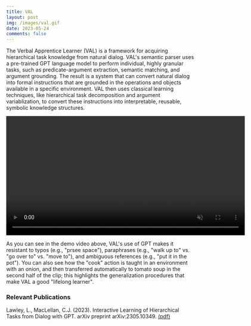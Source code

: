 ```yaml
---
title: VAL
layout: post
img: /images/val.gif
date: 2023-05-24
comments: false
---
```


The Verbal Apprentice Learner (VAL) is a framework for acquiring hierarchical task knowledge from natural dialog. VAL's semantic parser uses a pre-trained GPT language model to perform individual, highly granular tasks, such as predicate-argument extraction, semantic matching, and argument grounding. The result is a system that can convert natural dialog into formal instructions that are grounded in the operations and objects available in a specific environment. VAL then uses classical learning techniques, like hierarchical task decomposition and argument variablization, to convert these instructions into interpretable, reusable, symbolic knowledge structures.

<video controls autoplay muted width="640">
	<source src="../videos/val-demo.webm">
</video>

As you can see in the demo video above, VAL's use of GPT makes it resistant to typos (e.g., "prsee space"), paraphrases (e.g., "walk up to" vs. "go over to" vs. "move to"), and ambiguous references (e.g., "put it in the pot"). You can also see how the "cook" action is taught in an environment with an onion, and then transferred automatically to tomato soup in the second half of the clip; this highlights the generalization procedures that make VAL a good "lifelong learner".

### Relevant Publications

Lawley, L., MacLellan, C.J. (2023). Interactive Learning of Hierarchical Tasks from Dialog with GPT. arXiv preprint arXiv:2305.10349. [(pdf)][lawley-maclellan-2023]

[lawley-maclellan-2023]: https://arxiv.org/pdf/2305.10349.pdf
